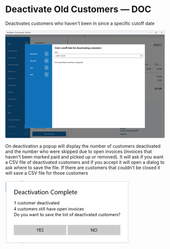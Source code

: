 # Deactivate Old Customers — DOC

Deactivates customers who haven't been in since a specific cutoff date

![Deactivate Old Customers](/.attachments/Documentation/DeactivateOldCustomers.png "Deactivate Old Customers")

On deactivation a popup will display the number of customers deactivated and the number who were skipped due to open invoices (invoices that haven't been marked paid and picked up or removed). It will ask if you want a CSV file of deactivated customers and if you accept it will open a dialog to ask where to save the file. If there are customers that couldn't be closed it will save a CSV file for those customers

![Result](/.attachments/Documentation/DeactivateOldCustomers-Result.png "Result")